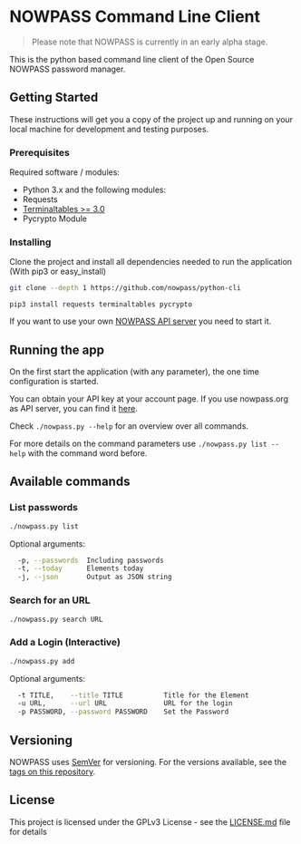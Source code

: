# NOWPASS Command Line Client

> Please note that NOWPASS is currently in an early alpha stage.

This is the python based command line client of the Open Source NOWPASS password manager.


## Getting Started

These instructions will get you a copy of the project up and running on your local machine for development and testing purposes. 

### Prerequisites

Required software / modules:

* Python 3.x and the following modules:
* Requests 
* [Terminaltables >= 3.0](https://pypi.python.org/pypi/terminaltables)
* Pycrypto Module

### Installing

Clone the project and install all dependencies needed to run the application (With pip3 or easy_install)

```bash
git clone --depth 1 https://github.com/nowpass/python-cli
```

```
pip3 install requests terminaltables pycrypto
```

If you want to use your own [NOWPASS API server](https://github.com/nowpass/server) you need to start it. 

## Running the app

On the first start the application (with any parameter), the one time configuration is started.

You can obtain your API key at your account page. If you use nowpass.org as API server, you can find it 
[here](https://nowpass.org/account).

Check `./nowpass.py --help` for an overview over all commands. 

For more details on the command parameters use `./nowpass.py list --help` with the command word before.

## Available commands

### List passwords

```bash
./nowpass.py list
```

Optional arguments:

```bash
  -p, --passwords  Including passwords
  -t, --today      Elements today
  -j, --json       Output as JSON string
```

### Search for an URL

```bash
./nowpass.py search URL
```


### Add a Login (Interactive)

```bash
./nowpass.py add
```

Optional arguments:

```bash
  -t TITLE,    --title TITLE          Title for the Element
  -u URL,      --url URL              URL for the login
  -p PASSWORD, --password PASSWORD    Set the Password

```

## Versioning

NOWPASS uses [SemVer](http://semver.org/) for versioning. For the versions available, see the [tags on this repository](https://github.com/nowpass/python-cli/tags). 

## License

This project is licensed under the GPLv3 License - see the [LICENSE.md](LICENSE.md) file for details
